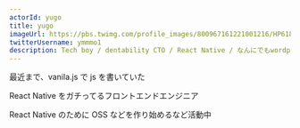 ```yaml
---
actorId: yugo
title: yugo
imageUrl: https://pbs.twimg.com/profile_images/800967161221001216/HP6180cG_200x200.jpg
twitterUsername: ymmmo1
description: Tech boy / dentability CTO / React Native / なんにでもwordpress（悪手） / ロックンロール
---
```


最近まで、vanila.js で js を書いていた

React Native をガチってるフロントエンドエンジニア

React Native のために OSS などを作り始めるなど活動中
